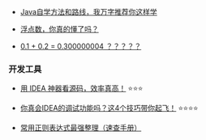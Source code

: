 
* [Java自学方法和路线，我万字推荐你这样学](https://mp.weixin.qq.com/s/JRhqoTTHE89J4NGGiLHGgw)


* [浮点数，你真的懂了吗？](https://mp.weixin.qq.com/s/vHxqOESLdEutvfsjbGRtQQ)

* [0.1 + 0.2 = 0.300000004 ？？？？？](https://mp.weixin.qq.com/s/Ftm7rp_z6KL38mtKg8-zsg)




### 开发工具
* [用 IDEA 神器看源码，效率真高！](https://mp.weixin.qq.com/s/OWdjFQxUxDqm403z3rm3SA) :star::star::star:
* [你真会IDEA的调试功能吗？这4个技巧带你起飞！](https://mp.weixin.qq.com/s/FpmrKc388yr5FZUnp6UQBg) :star::star::star::star:

* [常用正则表达式最强整理（速查手册）](https://mp.weixin.qq.com/s/HXkzB_Hwf1xQ8rNbyrOC1w)

